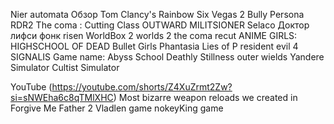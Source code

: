 Nier automata 
Обзор Tom Clancy's Rainbow Six Vegas 2
Bully
Persona
RDR2
The coma : Cutting Class
OUTWARD
MILITSIONER
Selaco
Доктор лифси фонк
risen
WorldBox
2 worlds 2
the coma recut
ANIME GIRLS: HIGHSCHOOL OF DEAD
Bullet Girls Phantasia
Lies of P
resident evil 4 
SIGNALIS
Game name: Abyss School
Deathly Stillness
outer wields
Yandere Simulator
Cultist Simulator

YouTube (https://youtube.com/shorts/Z4XuZrmt2Zw?si=sNWEha6c8qTMlXHC)
Most bizarre weapon reloads we created in Forgive Me Father 2
Vladlen game
nokeyKing game


